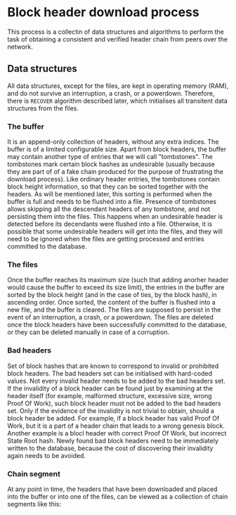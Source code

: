 # Block header download process
This process is a collectin of data structures and algorithms to perform the task of obtaining a consistent and verified header chain from peers over the network.
## Data structures
All data structures, except for the files, are kept in operating memory (RAM), and do not survive an interruption, a crash, or a powerdown. Therefore,
there is `RECOVER` algorithm described later, which initialises all transitent data structures from the files.
### The buffer
It is an append-only collection of headers, without any extra indices. The buffer is of a limited configurable size.
Apart from block headers, the buffer may contain another type of entries that we will call "tombstones". The tombstones mark certain block hashes as
undesirable (usually because they are part of of a fake chain produced for the purpose of frustrating the download process). Like ordinary header entries,
the tombstones contain block height information, so that they can be sorted together with the headers. As will be mentioned later, this sorting is performed
when the buffer is full and needs to be flushed into a file. Presence of tombstones allows skipping all the descendant headers of any tombstone, and not
persisting them into the files. This happens when an undesirable header is detected before its decendants were flushed into a file.
Otherwise, it is possible that some undesirable headers will get into the files, and they will need to be ignored when the files are getting processed and
entries committed to the database.
### The files
Once the buffer reaches its maximum size (such that adding anorher header would cause the buffer to exceed its size limit), the entries in the buffer are
sorted by the block height (and in the case of ties, by the block hash), in ascending order. Once sorted, the content of the buffer is flushed into a new
file, and the buffer is cleared. The files are supposed to persist in the event of an interruption, a crash, or a powerdown. The files are deleted once
the block headers have been successfully committed to the database, or they can be deleted manually in case of a corruption.
### Bad headers
Set of block hashes that are known to correspond to invalid or prohibited block headers. The bad headers set can be initialised with hard-coded values.
Not every invalid header needs to be added to the bad headers set. If the invalidity of a block header can be found just by examining at the header
itself (for example, malformed structure, excessive size, wrong Proof Of Work), such block header must not be added to the bad headers set. Only if
the evidence of the invalidity is not trivial to obtain, should a block header be added. For example, if a block header has valid Proof Of Work, but
it is a part of a header chain that leads to a wrong genesis block. Another example is a blocl header with correct Proof Of Work, but incorrect
State Root hash.
Newly found bad block headers need to be immediately written to the database, because the cost of discovering their invalidity again needs to be avoided.
### Chain segment
At any point in time, the headers that have been downloaded and placed into the buffer or into one of the files, can be viewed as a collection of chain
segments like this:

